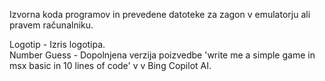 Izvorna koda programov in prevedene datoteke za zagon v emulatorju ali pravem računalniku.<br />

Logotip - Izris logotipa.<br />
Number Guess - Dopolnjena verzija poizvedbe 'write me a simple game in msx basic in 10 lines of code' v v Bing Copilot AI.
